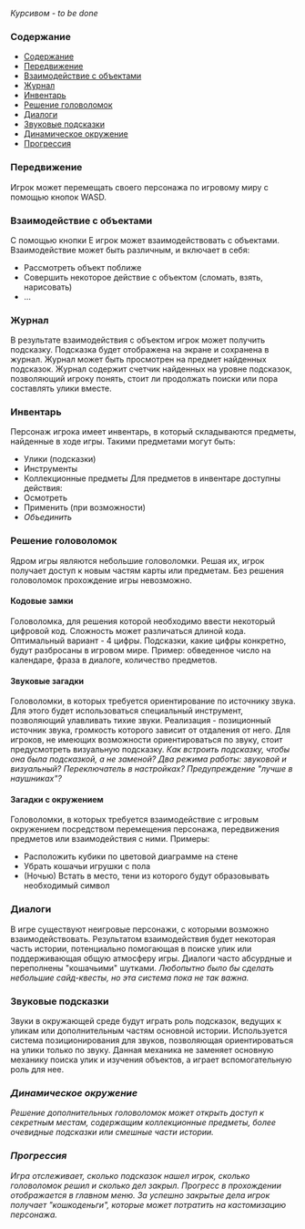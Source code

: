 *Курсивом - to be done*
### Содержание
- [Содержание](#содержание)
- [Передвижение](#передвижение)
- [Взаимодействие с объектами](#взаимодействие-с-объектами)
- [Журнал](#журнал)
- [Инвентарь](#инвентарь)
- [Решение головоломок](#решение-головоломок)
- [Диалоги](#диалоги)
- [Звуковые подсказки](#звуковые-подсказки)
- [Динамическое окружение](#динамическое-окружение)
- [Прогрессия](#прогрессия)
### Передвижение
Игрок может перемещать своего персонажа по игровому миру с помощью кнопок WASD.

### Взаимодействие с объектами
С помощью кнопки E игрок может взаимодействовать с объектами. Взаимодействие может быть различным, и включает в себя:
- Рассмотреть объект поближе
- Совершить некоторое действие с объектом (сломать, взять, нарисовать)
- ...

### Журнал
В результате взаимодействия с объектом игрок может получить подсказку. Подсказка будет отображена на экране и сохранена в журнал. Журнал может быть просмотрен на предмет найденных подсказок. Журнал содержит счетчик найденных на уровне подсказок, позволяющий игроку понять, стоит ли продолжать поиски или пора составлять улики вместе.
### Инвентарь
Персонаж игрока имеет инвентарь, в который складываются предметы, найденные в ходе игры. Такими предметами могут быть:
- Улики (подсказки)
- Инструменты
- Коллекционные предметы
Для предметов в инвентаре доступны действия:
- Осмотреть
- Применить (при возможности)
- *Объединить*

### Решение головоломок
Ядром игры являются небольшие головоломки. Решая их, игрок получает доступ к новым частям карты или предметам. Без решения головоломок прохождение игры невозможно.
#### Кодовые замки
Головоломка, для решения которой необходимо ввести некоторый цифровой код. Сложность может различаться длиной кода. Оптимальный вариант - 4 цифры. Подсказки, какие цифры конкретно, будут разбросаны в игровом мире. Пример: обведенное число на календаре, фраза в диалоге, количество предметов.

#### Звуковые загадки
Головоломки, в которых требуется ориентирование по источнику звука. Для этого будет использоваться специальный инструмент, позволяющий улавливать тихие звуки. Реализация - позиционный источник звука, громкость которого зависит от отдаления от него. Для игроков, не имеющих возможности ориентироваться по звуку, стоит предусмотреть визуальную подсказку. 
*Как встроить подсказку, чтобы она была подсказкой, а не заменой?*
*Два режима работы: звуковой и визуальный? Переключатель в настройках? Предупреждение "лучше в наушниках"?*

#### Загадки с окружением
Головоломки, в которых требуется взаимодействие с игровым окружением посредством перемещения персонажа, передвижения предметов или взаимодействия с ними.
Примеры:
- Расположить кубики по цветовой диаграмме на стене
- Убрать кошачьи игрушки с пола
- (Ночью) Встать в место, тени из которого будут образовывать необходимый символ

### Диалоги
В игре существуют неигровые персонажи, с которыми возможно взаимодействовать. Результатом взаимодействия будет некоторая часть истории, потенциально помогающая в поиске улик или поддерживающая общую атмосферу игры. Диалоги часто абсурдные и переполнены "кошачьими" шутками.
*Любопытно было бы сделать небольшие сайд-квесты, но эта система пока не так важна.*

### Звуковые подсказки
Звуки в окружающей среде будут играть роль подсказок, ведущих к уликам или дополнительным частям основной истории. Используется система позиционирования для звуков, позволяющая ориентироваться на улики только по звуку. Данная механика не заменяет основную механику поиска улик и изучения объектов, а играет вспомогательную роль для нее.

### *Динамическое окружение*
*Решение дополнительных головоломок может открыть доступ к секретным местам, содержащим коллекционные предметы, более очевидные подсказки или смешные части истории.*

### *Прогрессия*
*Игра отслеживает, сколько подсказок нашел игрок, сколько головоломок решил и сколько дел закрыл. Прогресс в прохождении отображается в главном меню. За успешно закрытые дела игрок получает "кошкоденьги", которые может потратить на кастомизацию персонажа.*